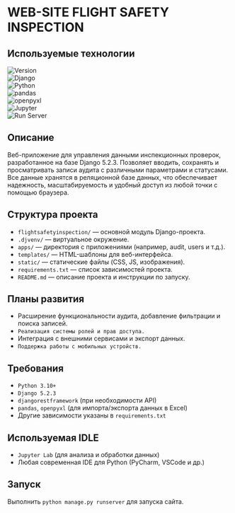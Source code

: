 # WEB-SITE FLIGHT SAFETY INSPECTION

## Используемые технологии

![Version](https://img.shields.io/badge/project%20ver-0.1-brightgreen)  
![Django](https://img.shields.io/badge/django-5.2.3-green?logo=django&logoColor=white)  
![Python](https://img.shields.io/badge/python-3.12%2B-blue?logo=python&logoColor=white)  
![pandas](https://img.shields.io/badge/pandas-data%20analysis-blue?logo=pandas&logoColor=white)  
![openpyxl](https://img.shields.io/badge/openpyxl-Excel%20import%2Fexport-007ACC?logo=python&logoColor=white)  
![Jupyter](https://img.shields.io/badge/Jupyter%20Lab-IDE%20&%20Data%20Analysis-orange?logo=jupyter&logoColor=white)  
![Run Server](https://img.shields.io/badge/runserver-manage.py%20runserver-brightgreen)

## Описание
Веб-приложение для управления данными инспекционных проверок, разработанное на базе Django 5.2.3. Позволяет вводить, сохранять и просматривать записи аудита с различными параметрами и статусами. Все данные хранятся в реляционной базе данных, что обеспечивает надежность, масштабируемость и удобный доступ из любой точки с помощью браузера.

## Структура проекта
- `flightsafetyinspection/` — основной модуль Django-проекта.
- `.djvenv/` — виртуальное окружение.
- `apps/` — директория с приложениями (например, audit, users и т.д.).
- `templates/` — HTML-шаблоны для веб-интерфейса.
- `static/` — статические файлы (CSS, JS, изображения).
- `requirements.txt` — список зависимостей проекта.
- `README.md` — описание проекта и инструкции по запуску.


## Планы развития
- Расширение функциональности аудита, добавление фильтрации и поиска записей.
- `Реализация системы ролей и прав доступа.`
- Интеграция с внешними сервисами и экспорт данных.
- `Поддержка работы с мобильных устройств.`

## Требования
- `Python 3.10+`
- `Django 5.2.3`
- `djangorestframework` (при необходимости API)
- `pandas`, `openpyxl` (для импорта/экспорта данных в Excel)
- Другие зависимости указаны в `requirements.txt`

## Используемая IDLE
- `Jupyter Lab` (для анализа и обработки данных)
- Любая современная IDE для Python (PyCharm, VSCode и др.)

## Запуск
Выполнить `python manage.py runserver` для запуска сайта.